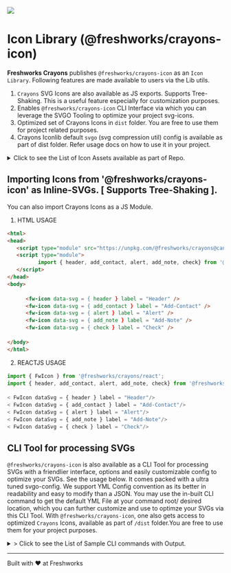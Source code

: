[![](https://data.jsdelivr.com/v1/package/npm/@freshworks/crayons-icon/badge)](https://www.jsdelivr.com/package/npm/@freshworks/crayons-icon)
# Icon Library (@freshworks/crayons-icon)

**Freshworks Crayons** publishes `@freshworks/crayons-icon` as an `Icon Library`. Following features are made available to users via the Lib utils.

1. `Crayons` SVG Icons are also available as JS exports. Supports Tree-Shaking. This is a useful feature especially for customization purposes.
2. Enables `@freshworks/crayons-icon` CLI Interface via which you can leverage the SVGO Tooling to optimize your project svg-icons.
3. Optimized set of Crayons Icons in `dist` folder. You are free to use them for project related purposes.
4. Crayons Iconlib default `svgo` (svg compression util) config is available as part of dist folder. Refer usage docs on how to use it in your project.

<details> 
  <summary>Click to see the List of Icon Assets available as part of Repo.</summary>
   <img alt="Crayons Icon Assets" width="100%" src="docs/crayons-icon-cli/crayons-icon-assets.jpg" />
</details>

## Importing Icons from '@freshworks/crayons-icon' as Inline-SVGs. [ Supports Tree-Shaking ].

You can also import Crayons Icons as a JS Module.

1. HTML USAGE

```html
<html>
<head>
   <script type="module" src="https://unpkg.com/@freshworks/crayons@canary/dist/crayons/crayons.esm.js" ></script>
   <script type="module">
          import { header, add_contact, alert, add_note, check} from '@freshworks/crayons-icon';
   </script>
</head>   
<body>
      
      <fw-icon data-svg = { header } label = "Header" />
      <fw-icon data-svg = { add_contact } label = "Add-Contact" />
      <fw-icon data-svg = { alert } label = "Alert" />
      <fw-icon data-svg = { add_note } label = "Add-Note" />
      <fw-icon data-svg = { check } label = "Check" />

</body>
</html>
```

2. REACTJS USAGE

```js
import { FwIcon } from '@freshworks/crayons/react'; 
import { header, add_contact, alert, add_note, check} from '@freshworks/crayons-icon';

< FwIcon dataSvg = { header } label = "Header"/>
< FwIcon dataSvg = { add_contact } label = "Add-Contact"/>
< FwIcon dataSvg = { alert } label = "Alert"/>
< FwIcon dataSvg = { add_note } label = "Add-Note"/>
< FwIcon dataSvg = { check } label = "Check"/>
```

## CLI Tool for processing SVGs

`@freshworks/crayons-icon` is also available as a CLI Tool for processing SVGs with a friendlier interface, options and easily customizable config to optimize your SVGs. See the usage below. 
It comes packed with a ultra tuned svgo-config. We support YML Config convention as its better in readability and easy to modify than a JSON. You may use the in-built CLI command to get the default YML File at your command root/ desired location, which you can further customize and use to optimze your SVGs via this CLI Tool. With `@freshworks/crayons-icon`, one also gets access to optimized `Crayons` Icons, available as part of `/dist` folder.You are free to use them for your project purposes.

<details> 
  <summary>> Click to see the List of Sample CLI commands with Output.</summary>
    <img alt="Crayons Icon Assets" width="100%" src="docs/crayons-icon-cli/crayons-icon-cli-usage.jpg" />
</details>

----------------------------------------------

Built with ❤ at Freshworks
